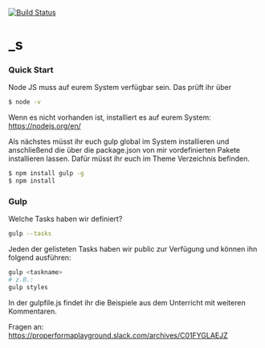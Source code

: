 [![Build Status](https://travis-ci.org/Automattic/_s.svg?branch=master)](https://travis-ci.org/Automattic/_s)

_s
===

### Quick Start

Node JS muss auf eurem System verfügbar sein. Das prüft ihr über

```sh
$ node -v
```
Wenn es nicht vorhanden ist, installiert es auf eurem System:
https://nodejs.org/en/

Als nächstes müsst ihr euch gulp global im System installieren und anschließend die über die package.json von mir vordefinierten Pakete installieren lassen. Dafür müsst ihr euch im Theme Verzeichnis befinden.

```sh
$ npm install gulp -g
$ npm install
```

### Gulp

Welche Tasks haben wir definiert?

```sh
gulp --tasks
```

Jeden der gelisteten Tasks haben wir public zur Verfügung und können ihn folgend ausführen:

```sh
gulp <taskname>
# z.B.:
gulp styles
```

In der gulpfile.js findet ihr die Beispiele aus dem Unterricht mit weiteren Kommentaren.

Fragen an:
https://properformaplayground.slack.com/archives/C01FYGLAEJZ